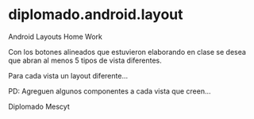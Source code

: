 # diplomado.android.layout
Android Layouts Home Work

Con los botones alineados que estuvieron elaborando en clase se desea que abran al menos 5 tipos de vista diferentes.

Para cada vista un layout diferente...

PD: Agreguen algunos componentes a cada vista que creen...


Diplomado Mescyt
